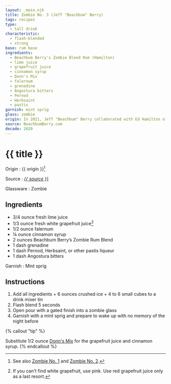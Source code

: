 ```yaml
---
layout: _main.njk
title: Zombie No. 3 (Jeff "Beachbum" Berry)
tags: recipes
type:
  - tall drink
characteristic:
  - flash-blended
  - strong
base: rum base
ingredients:
  - Beachbum Berry's Zombie Blend Rum (Hamilton)
  - lime juice
  - grapefruit juice
  - cinnamon syrup
  - Donn's Mix
  - falernum
  - grenadine
  - Angostura bitters
  - Pernod
  - Herbsaint
  - pastis
garnish: mint sprig
glass: zombie
origin: In 2021, Jeff "Beachbum" Berry collaborated with Ed Hamilton of Hamilton Rum to create Beachbum Berry's Zombie Blend Rum. This recipe, as printed on the label, makes use of this bottling.
source: BeachbumBerry.com
decade: 2020
---
```


<!-- markdownlint-disable MD025 -->
# {{ title }}
<!-- markdownlint-disable MD025 -->

Origin
  : {{ origin }}[^1]

Source
  : <cite><a href="https://beachbumberry.com/zombie-rum.html" target="_blank" rel="external noopener">{{ source }}</a></cite>

Glassware
  : Zombie

[^1]: See also [Zombie No. 1](/recipes/zombie-1-donns-1934/) and [Zombie No. 2](/recipes/zombie-2-trader-vics-1947/).

## Ingredients

- 3/4 ounce fresh lime juice
- 1/3 ounce fresh white grapefruit juice[^2]
- 1/2 ounce falernum
- &frac16; ounce cinnamon syrup
- 2 ounces Beachbum Berry’s Zombie Rum Blend
- 1 dash grenadine
- 1 dash Pernod, Herbsaint, or other pastis liqueur
- 1 dash Angostura bitters

[^2]: If you can't find white grapefruit, use pink. Use red grapefruit juice only as a last resort.

Garnish
  : Mint sprig

## Instructions

1. Add all ingredients + 6 ounces crushed ice + 4 to 6 small cubes to a drink mixer tin
2. Flash blend 5 seconds
3. Open pour with a gated finish into a zombie glass
4. Garnish with a mint sprig and prepare to wake up with no memory of the night before

<!-- markdownlint-disable MD012 -->
{% callout "tip" %}
<!-- markdownlint-enable MD012 -->

  Substitute 1/2 ounce [Donn's Mix](/mixes/cinnamon-syrup/#tip-2) for the grapefruit juice and cinnamon syrup.
{% endcallout %}
